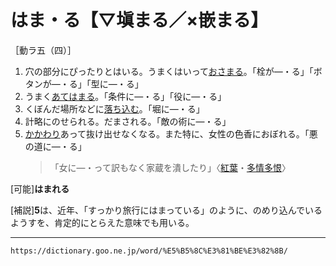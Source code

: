 # はま・る【▽塡まる／×嵌まる】

［動ラ五（四）］
1. 穴の部分にぴったりとはいる。うまくはいって[おさまる](おさまる（収まる／納まる）)。「栓が―・る」「ボタンが―・る」「型に―・る」
2. うまく[あてはまる](あてはまる（当て嵌まる）)。「条件に―・る」「役に―・る」
3. くぼんだ場所などに[落ち込む](おちこむ（落ち込む）)。「堀に―・る」
4. 計略にのせられる。だまされる。「敵の術に―・る」
5. [かかわり](かかわる（関わる／係わる／拘る）)あって抜け出せなくなる。また特に、女性の色香におぼれる。「悪の道に―・る」
    >「女に―・って訳もなく家蔵を潰したり」〈[紅葉](https://dictionary.goo.ne.jp/word/person/%E5%B0%BE%E5%B4%8E%E7%B4%85%E8%91%89/#jn-30751)・[多情多恨](https://dictionary.goo.ne.jp/word/%E5%A4%9A%E6%83%85%E5%A4%9A%E6%81%A8/#jn-136526)〉
        

\[可能\]**はまれる**

\[補説\]**5**は、近年、「すっかり旅行にはまっている」のように、のめり込んでいるようすを、肯定的にとらえた意味でも用いる。

---
`https://dictionary.goo.ne.jp/word/%E5%B5%8C%E3%81%BE%E3%82%8B/`